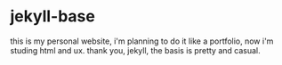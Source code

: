 # jekyll-base
this is my personal website, i'm planning to do it like a portfolio, now i'm studing html and ux. thank you, jekyll, the basis is pretty and casual.
